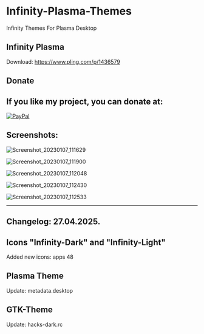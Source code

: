 # Infinity-Plasma-Themes
Infinity Themes For Plasma Desktop

Infinity Plasma
---------------   

Download: https://www.pling.com/p/1436579



<html>
  <head>
    <meta charset="utf-8" />
  </head>
  <body>
    <h2>Donate</h2>
    <h2>If you like my project, you can donate at:</h2>
    <a href="https://www.paypal.com/paypalme/VesnaLazic">
    <img src="PayPal.png" alt="PayPal" />
    </a>
  </body>
</html>



Screenshots:
------------

![Screenshot_20230107_111629](https://user-images.githubusercontent.com/45247573/211527670-0ac07e82-6c87-4721-8210-0012ad6e27c2.jpg)

![Screenshot_20230107_111900](https://user-images.githubusercontent.com/45247573/211527731-d3b7d76c-4833-4ede-a3e1-ae8a9eb8cb33.png)

![Screenshot_20230107_112048](https://user-images.githubusercontent.com/45247573/211527789-1cc7904d-85f3-46cd-9e87-2793b076bc3d.png)

![Screenshot_20230107_112430](https://user-images.githubusercontent.com/45247573/211527833-93405cb9-f59e-45df-89d2-b45000a8ccd3.png)

![Screenshot_20230107_112533](https://user-images.githubusercontent.com/45247573/211527900-3932fd8d-ad9a-4e8b-b62b-db2040545bde.png)

__________________________________________________________________



Changelog: 27.04.2025.
----------------------

Icons "Infinity-Dark" and "Infinity-Light"
-------------------------------------------

Added new icons: apps 48

Plasma Theme
-------------

Update: metadata.desktop

GTK-Theme
---------

Update: hacks-dark.rc

